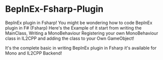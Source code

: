 # BepInEx-Fsharp-Plugin
BepInEx plugin in Fsharp!
You might be wondering how to code BepInEx plugin in F# (Fsharp)
Here's the Example of it start from writing the MainClass, Writing a MonoBehaviour
Registering your own MonoBehaviour class in IL2CPP and adding the class to your Own GameObject!

It's the complete basic in writing BepInEx plugin in Fsharp
it's available for Mono and IL2CPP Backend!

